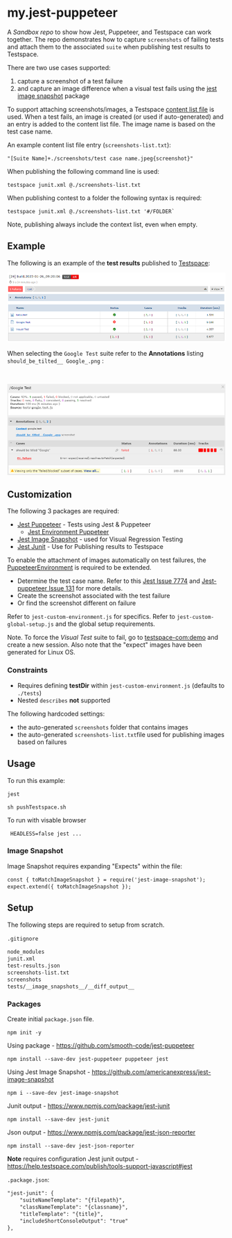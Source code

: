 # my.jest-puppeteer
A *Sandbox repo* to show how Jest, Puppeteer, and Testspace can work together. The repo demonstrates how to capture `screenshots` of failing tests and attach them to the associated `suite` when publishing test results to Testspace.


There are two use cases supported:
  1. capture a screenshot of a test failure
  2. and capture an image difference when a visual test fails using the [jest image snapshot](https://github.com/americanexpress/jest-image-snapshot) package

To support attaching screenshots/images, a Testspace [content list file](https://help.testspace.com/publish/push-data-results#content-list) is used. When a test fails, an image is created (or used if auto-generated) and an entry is added to the content list file. The image name is based on the test case name.

An example content list file entry (`screenshots-list.txt`):

```
"[Suite Name]+./screenshots/test case name.jpeg{screenshot}"
```

When publishing the following command line is used:
```
testspace junit.xml @./screenshots-list.txt
```

When publishing contest to a folder the following syntax is required:
```
testspace junit.xml @./screenshots-list.txt '#/FOLDER`
```


Note, publishing always include the context list, even when empty.

## Example
The following is an example of the **test results** published to [Testspace](https://munderseth.testspace.com/spaces/195953/current):
<br>

![Results Publish](readme-results.png "Results Published")

When selecting the `Google Test` suite refer to the **Annotations** listing `should_be_tilted__ Google_.png` :

<br>

![Example Capture Screenshot](readme-suite.png "Example Capture Screenshot")


## Customization
The following 3 packages are required:
- [Jest Puppeteer](https://github.com/argos-ci/jest-puppeteer) - Tests using Jest & Puppeteer
   - [Jest Environment Puppeteer](https://github.com/argos-ci/jest-puppeteer/tree/main/packages/jest-environment-puppeteer#create-custom-environment)
- [Jest Image Snapshot](https://github.com/americanexpress/jest-image-snapshot) - used for Visual Regression Testing
- [Jest Junit](https://www.npmjs.com/package/jest-junit) - Use for Publishing results to Testspace

To enable the attachment of images automatically on test failures, the [PuppeteerEnvironment](
https://github.com/smooth-code/jest-puppeteer#extend-puppeteerenvironment) is required to be extended.
- Determine the test case name. Refer to this [Jest Issue 7774](https://github.com/facebook/jest/issues/7774) and [Jest-puppeteer Issue 131](https://github.com/smooth-code/jest-puppeteer/issues/131) for more details.
- Create the screenshot associated with the test failure
- Or find the screenshot different on failure

Refer to `jest-custom-environment.js` for specifics. Refer to `jest-custom-global-setup.js` and the global setup requirements.

Note. To force the *Visual Test* suite to fail, go to [testspace-com:demo](https://s2.testspace.com/spaces/145811/specs) and create a new session. Also note that the "expect" images have been generated for Linux OS.

### Constraints

- Requires defining **testDir** within `jest-custom-environment.js` (defaults to `./tests`)
- Nested `describes` **not** supported

The following hardcoded settings:
- the auto-generated `screenshots` folder that contains images
- the auto-generated `screenshots-list.txt`file used for publishing images based on failures

## Usage
To run this example:

```
jest
```
```
sh pushTestspace.sh
```

To run with visable browser
```
 HEADLESS=false jest ...
 ```

### Image Snapshot

Image Snapshot requires expanding "Expects" within the file:
```
const { toMatchImageSnapshot } = require('jest-image-snapshot');
expect.extend({ toMatchImageSnapshot });
```

## Setup
The following steps are required to setup from scratch.

`.gitignore`
```
node_modules
junit.xml
test-results.json
screenshots-list.txt
screenshots
tests/__image_snapshots__/__diff_output__
```
### Packages

Create initial `package.json` file.
```
npm init -y
```

Using package - https://github.com/smooth-code/jest-puppeteer
```
npm install --save-dev jest-puppeteer puppeteer jest
```

Using Jest Image Snapshot - https://github.com/americanexpress/jest-image-snapshot
```
npm i --save-dev jest-image-snapshot
```

Junit output - https://www.npmjs.com/package/jest-junit
```
npm install --save-dev jest-junit
```

Json output - https://www.npmjs.com/package/jest-json-reporter
```
npm install --save-dev jest-json-reporter
```

**Note** requires configuration
Jest junit output - https://help.testspace.com/publish/tools-support-javascript#jest

`.package.json`:
```
"jest-junit": {
    "suiteNameTemplate": "{filepath}",
    "classNameTemplate": "{classname}",
    "titleTemplate": "{title}",
    "includeShortConsoleOutput": "true"
},
```

